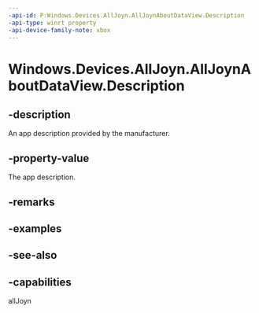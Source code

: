 ```yaml
---
-api-id: P:Windows.Devices.AllJoyn.AllJoynAboutDataView.Description
-api-type: winrt property
-api-device-family-note: xbox
---
```


<!-- Property syntax
public string Description { get; }
-->

# Windows.Devices.AllJoyn.AllJoynAboutDataView.Description

## -description
An app description provided by the manufacturer.

## -property-value
The app description.

## -remarks

## -examples

## -see-also


## -capabilities
allJoyn

